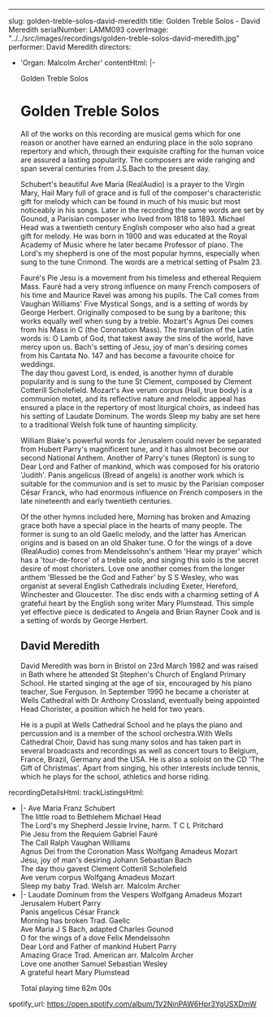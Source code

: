 ---
slug: golden-treble-solos-david-meredith
title: Golden Treble Solos - David Meredith
serialNumber: LAMM093
coverImage: "../../src/images/recordings/golden-treble-solos-david-meredith.jpg"
performer: David Meredith
directors:
- 'Organ: Malcolm Archer'
contentHtml: |-
  <p id="cdtitle">Golden Treble Solos</p>
  <h1>Golden Treble Solos</h1>
  <p>All of the works on this recording are musical gems which for one reason or another have earned an enduring place in the solo soprano repertory and which, through their exquisite crafting for the human voice are assured a lasting popularity. The composers are wide ranging and span several centuries from J.S.Bach to the present day.</p>
  <p>Schubert's beautiful Ave Maria (RealAudio) is a prayer to the Virgin Mary, Hail Mary full of grace and is full of the composer's characteristic gift for melody which can be found in much of his music but most noticeably in his songs. Later in the recording the same words are set by Gounod, a Parisian composer who lived from 1818 to 1893. Michael Head was a twentieth century English composer who also had a great gift for melody. He was born in 1900 and was educated at the Royal Academy of Music where he later became Professor of piano. The Lord's my shepherd is one of the most popular hymns, especially when sung to the tune Crimond. The words are a metrical setting of Psalm 23.</p>
  <p>Fauré's Pie Jesu is a movement from his timeless and ethereal Requiem Mass. Fauré had a very strong influence on many French composers of his time and Maurice Ravel was among his pupils. The Call comes from Vaughan Williams' Five Mystical Songs, and is a setting of words by George Herbert. Originally composed to be sung by a baritone; this works equally well when sung by a treble. Mozart's Agnus Dei comes from his Mass in C (the Coronation Mass). The translation of the Latin words is: O Lamb of God, that takest away the sins of the world, have mercy upon us. Bach's setting of Jesu, joy of man's desiring comes from his Cantata No. 147 and has become a favourite choice for weddings.<br>
    The day thou gavest Lord, is ended, is another hymn of durable popularity and is sung to the tune St Clement, composed by Clement Cotterill Scholefield. Mozart's Ave verum corpus (Hail, true body) is a communion motet, and its reflective nature and melodic appeal has ensured a place in the repertory of most liturgical choirs, as indeed has his setting of Laudate Dominum. The words Sleep my baby are set here to a traditional Welsh folk tune of haunting simplicity.</p>
  <p>William Blake's powerful words for Jerusalem could never be separated from Hubert Parry's magnificent tune, and it has almost become our second National Anthem. Another of Parry's tunes (Repton) is sung to Dear Lord and Father of mankind, which was composed for his oratorio 'Judith'. Panis angelicus (Bread of angels) is another work which is suitable for the communion and is set to music by the Parisian composer César Franck, who had enormous influence on French composers in the late nineteenth and early twentieth centuries.</p>
  <p>Of the other hymns included here, Morning has broken and Amazing grace both have a special place in the hearts of many people. The former is sung to an old Gaelic melody, and the latter has American origins and is based on an old Shaker tune. O for the wings of a dove (RealAudio) comes from Mendelssohn's anthem 'Hear my prayer' which has a 'tour-de-force' of a treble solo, and singing this solo is the secret desire of most choristers. Love one another comes from the longer anthem 'Blessed be the God and Father' by S S Wesley, who was organist at several English Cathedrals including Exeter, Hereford, Winchester and Gloucester. The disc ends with a charming setting of A grateful heart by the English song writer Mary Plumstead. This simple yet effective piece is dedicated to Angela and Brian Rayner Cook and is a setting of words by George Herbert.</p>
  <h2>David Meredith</h2>
  <p>David Meredith was born in Bristol on 23rd March 1982 and was raised in Bath where he attended St Stephen's Church of England Primary School. He started singing at the age of six, encouraged by his piano teacher, Sue Ferguson. In September 1990 he became a chorister at Wells Cathedral with Dr Anthony Crossland, eventually being appointed Head Chorister, a position which he held for two years.</p>
  <p>He is a pupil at Wells Cathedral School and he plays the piano and percussion and is a member of the school orchestra.With Wells Cathedral Choir, David has sung many solos and has taken part in several broadcasts and recordings as well as concert tours to Belgium, France, Brazil, Germany and the USA. He is also a soloist on the CD 'The Gift of Christmas'. Apart from singing, his other interests include tennis, which he plays for the school, athletics and horse riding.</p>
recordingDetailsHtml: 
trackListingsHtml:
- |-
  Ave Maria <span class="composer">Franz Schubert</span><br>
  The little road to Bethlehem <span class="composer">Michael Head</span><br>
  The Lord's my Shepherd <span class="composer">Jessie Irvine, harm. T C L Pritchard</span><br>
  Pie Jesu from the Requiem<span class="composer"> Gabriel Fauré</span><br>
  The Call <span class="composer">Ralph Vaughan Williams</span><br>
  Agnus Dei from the Coronation Mass<span class="composer"> Wolfgang Amadeus Mozart</span><br>
  Jesu, joy of man's desiring<span class="composer"> Johann Sebastian Bach</span><br>
  The day thou gavest <span class="composer">Clement Cotterill Scholefield</span><br>
  Ave verum corpus <span class="composer">Wolfgang Amadeus Mozart</span><br>
  Sleep my baby <span class="composer">Trad. Welsh arr. Malcolm Archer</span>
- |-
  Laudate Dominum from the Vespers <span class="composer">Wolfgang Amadeus Mozart</span><br>
  Jerusalem<span class="composer"> Hubert Parry</span><br>
  Panis angelicus <span class="composer">César Franck</span><br>
  Morning has broken<span class="composer"> Trad. Gaelic</span><br>
  Ave Maria <span class="composer">J S Bach, adapted Charles Gounod</span><br>
  O for the wings of a dove<span class="composer"> Felix Mendelssohn</span><br>
  Dear Lord and Father of mankind <span class="composer">Hubert Parry</span><br>
  Amazing Grace <span class="composer">Trad. American arr. Malcolm Archer</span><br>
  Love one another <span class="composer">Samuel Sebastian Wesley</span><br>
  A grateful heart<span class="composer"> Mary Plumstead</span>
  <p><span id="playingtime">Total playing time 62m 00s</span></p>
spotify_url: https://open.spotify.com/album/1V2NinPAW6Hpr3YgUSXDmW
